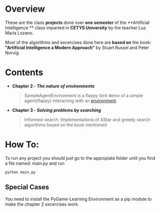 # Overview

These are the class **projects** done over **one semester** of the **Artificial Intelligence **  class imparted in **CETYS University** by  the teacher Luz Maria Lozano.

Most of the algorithms and excercises done here are **based on** the book: **"Artificial Intelligence a Modern Approach"** by Stuart Russel and Peter Norvig.


# Contents

- **Chapter 2 - *The nature of environments*** 
	>SampleAgentEnvironment is a flappy bird demo of a simple agent(flappy) interacting with an [environment](https://github.com/ntasfi/PyGame-Learning-Environment).
- **Chapter 3 - *Solving problems by searching*** 
	 >Informed-search: Implementations of AStar and greedy search algorithms based on the book mentioned
  
# How To:
To run any project you should just go to the appropiate folder until you find a file named: main.py and run   

    python main.py

## Special Cases

You need to install the PyGame-Learning Environment as a pip module to make the chapter 2 excercises work.
